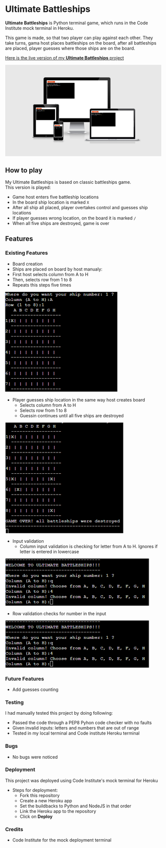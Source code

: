 # Ultimate Battleships
**Ultimate Battleships** is Python terminal game, which runs in the Code Institute mock terminal in Heroku.

This game is made, so that two player can play against each other. They take turns, gama host places battleships on the board, after all battleships are placed, player guesses where those ships are on the board.

[Here is the live version of my **Ultimate Battleships** project](https://battleship1993.herokuapp.com/)

![Screen sizes](/images/screen.png)

## How to play
My Ultimate Battleships is based on classic battleships game.  
This version is played:
- Game host enters five battleship locations 
- In the board ship location is marked `X`
- After all ship all placed, player overtakes control and guesses ship locations
- If player guesses wrong location, on the board it is marked `/`
- When all five ships are destroyed, game is over

## Features
### Existing Features
- Board creation
 - Ships are placed on board by host manualy:
  - First host selects column from A to H
  - Then, selects row from 1 to 8
  - Repeats this steps five times

![Board creation](/images/boardcreation.png)  

- Player guesses ship location in the same way host creates board
  - Selects column from A to H
  - Selects row from 1 to 8
  - Guessin continues until all five ships are destroyed

![Game goal](/images/gameover.png) 

- Input validation 
  - Column input validation is checking for letter from A to H. Ignores if letter is entered in lowercase

![Column validation](/images/invalidcolumn.png)

  - Row validation checks for number in the input

![Row validation](/images/invalidcolumn.png)

### Future Features
- Add guesses counting

### Testing
I had manually tested this project by doing following:
 - Passed the code through a PEP8 Pyhon code checker with no faults
 - Given invalid inputs: letters and numbers that are out of range
 - Tested in my local terminal and Code institute Heroku terminal

### Bugs 
- No bugs were noticed

### Deployment
This project was deployed using Code Institute's mock terminal for Heroku
- Steps for deployment:
   - Fork this repository
   - Create a new Heroku app
   - Set the buildbacks to Python and NodeJS in that order
   - Link the Heroku app to the repository
   - Click on **Deploy**

### Credits
- Code Institute for the mock deployment terminal   